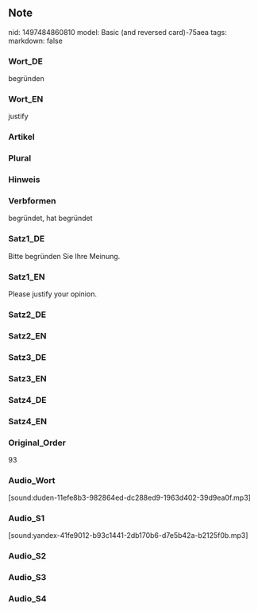 ## Note
nid: 1497484860810
model: Basic (and reversed card)-75aea
tags: 
markdown: false

### Wort_DE
begründen

### Wort_EN
justify

### Artikel


### Plural


### Hinweis


### Verbformen
begründet, hat begründet

### Satz1_DE
Bitte begründen Sie Ihre Meinung.

### Satz1_EN
Please justify your opinion.

### Satz2_DE


### Satz2_EN


### Satz3_DE


### Satz3_EN


### Satz4_DE


### Satz4_EN


### Original_Order
93

### Audio_Wort
[sound:duden-11efe8b3-982864ed-dc288ed9-1963d402-39d9ea0f.mp3]

### Audio_S1
[sound:yandex-41fe9012-b93c1441-2db170b6-d7e5b42a-b2125f0b.mp3]

### Audio_S2


### Audio_S3


### Audio_S4


